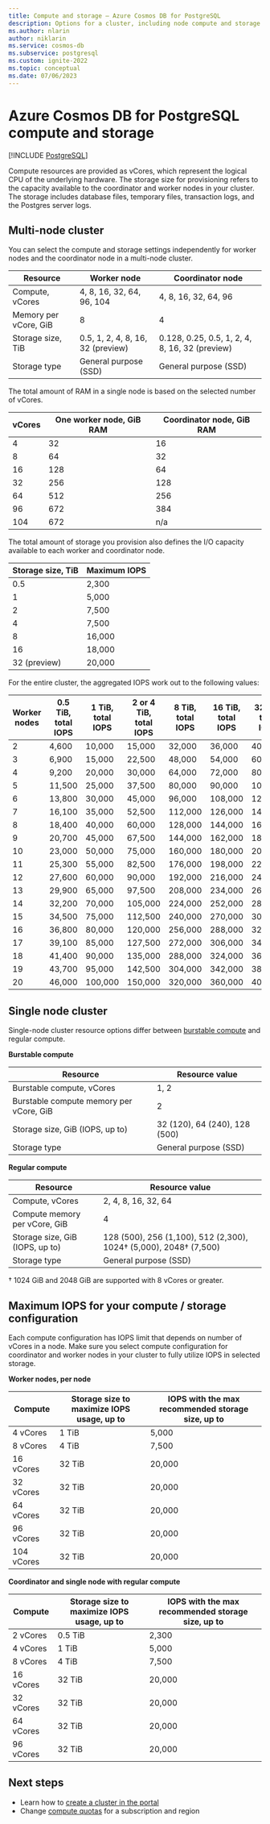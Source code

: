```yaml
---
title: Compute and storage – Azure Cosmos DB for PostgreSQL
description: Options for a cluster, including node compute and storage
ms.author: nlarin
author: niklarin
ms.service: cosmos-db
ms.subservice: postgresql
ms.custom: ignite-2022
ms.topic: conceptual
ms.date: 07/06/2023
---
```


# Azure Cosmos DB for PostgreSQL compute and storage

[!INCLUDE [PostgreSQL](../includes/appliesto-postgresql.md)]

Compute resources are provided as vCores, which represent the logical CPU of
the underlying hardware. The storage size for provisioning refers to the
capacity available to the coordinator and worker nodes in your cluster. The
storage includes database files, temporary files, transaction logs, and the
Postgres server logs.

## Multi-node cluster
 
You can select the compute and storage settings independently for worker nodes
and the coordinator node in a multi-node cluster.
 
| Resource              | Worker node                        | Coordinator node                               |
|-----------------------|------------------------------------|------------------------------------------------|
| Compute, vCores       | 4, 8, 16, 32, 64, 96, 104          | 4, 8, 16, 32, 64, 96                           |
| Memory per vCore, GiB | 8                                  | 4                                              |
| Storage size, TiB     | 0.5, 1, 2, 4, 8, 16, 32 (preview)  | 0.128, 0.25, 0.5, 1, 2, 4, 8, 16, 32 (preview) |
| Storage type          | General purpose (SSD)              | General purpose (SSD)                          |

The total amount of RAM in a single node is based on the
selected number of vCores.

| vCores | One worker node, GiB RAM | Coordinator node, GiB RAM |
|--------|--------------------------|---------------------------|
| 4      | 32                       | 16                        |
| 8      | 64                       | 32                        |
| 16     | 128                      | 64                        |
| 32     | 256                      | 128                       |
| 64     | 512                      | 256                       |
| 96     | 672                      | 384                       |
| 104    | 672                      | n/a                       |

The total amount of storage you provision also defines the I/O capacity
available to each worker and coordinator node.

| Storage size, TiB | Maximum IOPS |
|-------------------|--------------|
| 0.5               | 2,300        |
| 1                 | 5,000        |
| 2                 | 7,500        |
| 4                 | 7,500        |
| 8                 | 16,000       |
| 16                | 18,000       |
| 32 (preview)      | 20,000       |

For the entire cluster, the aggregated IOPS work out to the
following values:

| Worker nodes | 0.5 TiB, total IOPS | 1 TiB, total IOPS | 2 or 4 TiB, total IOPS | 8 TiB, total IOPS | 16 TiB, total IOPS | 32 TiB, total IOPS |
|--------------|---------------------|-------------------|------------------------|-------------------|--------------------|--------------------|
| 2            | 4,600               | 10,000            | 15,000                 | 32,000            | 36,000             | 40,000             |
| 3            | 6,900               | 15,000            | 22,500                 | 48,000            | 54,000             | 60,000             |
| 4            | 9,200               | 20,000            | 30,000                 | 64,000            | 72,000             | 80,000             |
| 5            | 11,500              | 25,000            | 37,500                 | 80,000            | 90,000             | 100,000            |
| 6            | 13,800              | 30,000            | 45,000                 | 96,000            | 108,000            | 120,000            |
| 7            | 16,100              | 35,000            | 52,500                 | 112,000           | 126,000            | 140,000            |
| 8            | 18,400              | 40,000            | 60,000                 | 128,000           | 144,000            | 160,000            |
| 9            | 20,700              | 45,000            | 67,500                 | 144,000           | 162,000            | 180,000            |
| 10           | 23,000              | 50,000            | 75,000                 | 160,000           | 180,000            | 200,000            |
| 11           | 25,300              | 55,000            | 82,500                 | 176,000           | 198,000            | 220,000            |
| 12           | 27,600              | 60,000            | 90,000                 | 192,000           | 216,000            | 240,000            |
| 13           | 29,900              | 65,000            | 97,500                 | 208,000           | 234,000            | 260,000            |
| 14           | 32,200              | 70,000            | 105,000                | 224,000           | 252,000            | 280,000            |
| 15           | 34,500              | 75,000            | 112,500                | 240,000           | 270,000            | 300,000            |
| 16           | 36,800              | 80,000            | 120,000                | 256,000           | 288,000            | 320,000            |
| 17           | 39,100              | 85,000            | 127,500                | 272,000           | 306,000            | 340,000            |
| 18           | 41,400              | 90,000            | 135,000                | 288,000           | 324,000            | 360,000            |
| 19           | 43,700              | 95,000            | 142,500                | 304,000           | 342,000            | 380,000            |
| 20           | 46,000              | 100,000           | 150,000                | 320,000           | 360,000            | 400,000            |

## Single node cluster

Single-node cluster resource options differ between [burstable
compute](concepts-burstable-compute.md) and regular compute.

**Burstable compute**

| Resource | Resource value |
|----------|----------------|
| Burstable compute, vCores | 1, 2 |
| Burstable compute memory per vCore, GiB | 2 |
| Storage size, GiB (IOPS, up to) | 32 (120), 64 (240), 128 (500) |
| Storage type | General purpose (SSD) |

**Regular compute**

| Resource | Resource value |
|----------|----------------|
| Compute, vCores | 2, 4, 8, 16, 32, 64 |
| Compute memory per vCore, GiB | 4 |
| Storage size, GiB (IOPS, up to) | 128 (500), 256 (1,100), 512 (2,300), 1024† (5,000), 2048† (7,500) |
| Storage type | General purpose (SSD) |

† 1024 GiB and 2048 GiB are supported with 8 vCores or greater.

## Maximum IOPS for your compute / storage configuration
Each compute configuration has IOPS limit that depends on number of vCores in a node. Make sure you select compute configuration for coordinator and worker nodes in your cluster to fully utilize IOPS in selected storage.

**Worker nodes, per node**

| Compute    | Storage size to maximize IOPS usage, up to | IOPS with the max recommended storage size, up to |
|------------|--------------------------------------------|---------------------------------------------------|
| 4 vCores   | 1 TiB                                      | 5,000                                             |
| 8 vCores   | 4 TiB                                      | 7,500                                             |
| 16 vCores  | 32 TiB                                     | 20,000                                            |
| 32 vCores  | 32 TiB                                     | 20,000                                            |
| 64 vCores  | 32 TiB                                     | 20,000                                            |
| 96 vCores  | 32 TiB                                     | 20,000                                            |
| 104 vCores | 32 TiB                                     | 20,000                                            |

**Coordinator and single node with regular compute**

| Compute    | Storage size to maximize IOPS usage, up to | IOPS with the max recommended storage size, up to |
|------------|--------------------------------------------|---------------------------------------------------|
| 2 vCores   | 0.5 TiB                                    | 2,300                                             |
| 4 vCores   | 1 TiB                                      | 5,000                                             |
| 8 vCores   | 4 TiB                                      | 7,500                                             |
| 16 vCores  | 32 TiB                                     | 20,000                                            |
| 32 vCores  | 32 TiB                                     | 20,000                                            |
| 64 vCores  | 32 TiB                                     | 20,000                                            |
| 96 vCores  | 32 TiB                                     | 20,000                                            |

## Next steps

* Learn how to [create a cluster in the portal](quickstart-create-portal.md)
* Change [compute quotas](howto-compute-quota.md) for a subscription and region
